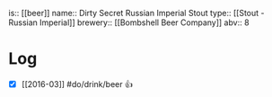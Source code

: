 is:: [[beer]]
name:: Dirty Secret Russian Imperial Stout
type:: [[Stout - Russian Imperial]]
brewery:: [[Bombshell Beer Company]]
abv:: 8

# Log
- [x] [[2016-03]] #do/drink/beer 👍

